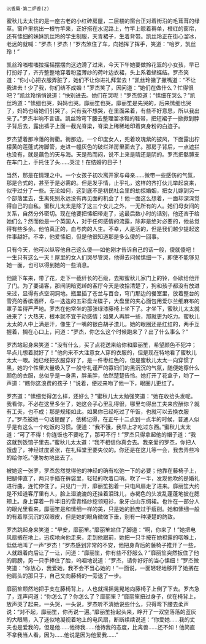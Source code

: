     沉香屑·第二炉香(2) 

   蜜秋儿太太住的是一座古老的小红砖房屋，二层楼的窗台正对着街沿的毛茸茸的绿草。窗户里挑出一根竹竿来，正好搭在水泥路上，竹竿上晾着褥单，橙红的窗帘，还有愫细的妹妹凯丝玲的学生制服，天青裙子，生着背带。凯丝玲正在街心溜冰，老远的就喊：“罗杰！罗杰！”罗杰煞住了车，向她挥了挥手，笑道：“哈罗，凯丝玲！”

   凯丝玲嗤啦嗤拉摇摇摆摆向这边滑了过来，今天下午她要做拎花篮的小女孩，早已打扮好了，齐齐整整地穿着粉蓝薄纱的荷叶边衣裙，头上系着蝴蝶结。罗杰笑道：“你小心把衣服弄脏了，她们不让你进礼拜堂去！”凯丝玲撇了撇嘴道：“不让我进去！少了我，你们结不成婚！”罗杰笑了，因问道：“她们在做什么？忙得很吧？”凯丝玲悄悄说道：“快别进去。她们在哭呢！”罗杰惊道：“愫细在哭么？”凯丝玲道：“愫细也哭，妈妈也哭。靡丽笙也哭。靡丽笙是先哭的，后来愫细也哭了，妈妈也给她们引哭了。只有我不想哭，在里面呆着，有些不好意思，所以我出来了。”罗杰半晌不言语。凯丝玲弯下腰去整理溜冰鞋的鞋带，把短裙子一掀掀到脖子背后去，露出裤子上面一截光脊梁，脊梁上稀稀地印着爽身粉的白迹子。

   罗杰望着那冷落的街衢。街那边，一个印度女人，兜着玫瑰紫的披风，下面露出柠檬黄的莲蓬式袴脚管，走进一幢灰色的破烂洋房里面去了。那房子背后，一点遮拦也没有，就是藕色的天与海。天是热而闷，说不上来是晴还是阴的。罗杰把骼膊支在车门上，手托住了头……哭泣！在结婚的日子！

   当然，那是在情理之中。一个女孩子初次离开家与母亲……微带一些感伤的气氛，那是合式的，甚至于是必需的。但是发乎情，止乎礼，这样的齐打伙儿举起哀来，似乎过分了一些。无论如何，这到底不是初民社会里的劫掠婚姻，把女儿嫁到另一个部落里去，生离死别永远没有再见面的机会了！他一面这么想着，一面却深深觉得自己的自私。蜜秋儿太太是除了这三个女儿之外，一无所有的人。她们母女间的关系，自然分外密切。现在他要把愫细带走了，这最后数小时的话别，他还吝于给她们么？然而他是一个英国人，对于任何感情的流露，除非是绝对必要的，他总觉得有些多余。他怕真正的，血与肉的人生。不幸，人是活的，但是我们越少提起这件事越好。不幸，他爱愫细，但是他很知道那是多么傻的一回事。

   只有今天，他可以纵容他自己这么傻──如他刚才告诉自己的话一般，傻就傻吧！一生只有这么一天！屋里的女人们哭尽管哭，他得去问候愫细一下，即使不能够见她一面，也可以得到她的一些消息。

   他跳下车来，带了花，走下一截纤长的石级，去揿蜜秋儿家门上的铃，仆欧给他开了门。为了要请客，那间阴暗宽绰的客厅今天是收拾清楚了，狗和孩子都没有放进来过，显得有点空洞洞地。瓶里插了苍兰与百合，穹门那边的餐室里，放着整台的雪亮的香槟酒杯，与一迭迭的五彩盘龙碟子，大盘里的夹心面包用爱尔兰细麻布的罩子盖得严严地。罗杰在他常坐的那张绿漆藤椅上坐下了。才坐下，蜜秋儿太太就进来了；大热天，根本就不宜于动感情；如果人再胖一些，那就更为吃力。蜜秋儿太太的人中上满是汗，像生了一嘴的银白胡子渣儿。她的眼圈还是红红的，两手互握着，搁在心口上，问道：“罗杰，你怎么这个时候跑来了？出了什么事么？”

   罗杰站起身来笑道：“没有什么，买了点花送来给你和靡丽笙，希望颜色不犯冲；早点儿想着就好了！”他向来不大注意女人穿的衣服的，但是现在特地看了蜜秋儿太太一眼。她已经把衣服穿好了，是一件枣红色的，但是蜜秋儿太太一向穿惯了黑，她的个性里大量吸入了一般守礼谨严的寡妇们的黑沉沉的气氛，随便她穿什么颜色的衣服，总似乎是一身黑，胖虽胖，依然楚楚告怜。她打开了花盒子，哟了一声道：“瞧你这浪费的孩子！”说着，便过来吻了他一下，眼圈儿更红了。

   罗杰道：“愫细觉得怎么样，还好么？”蜜秋儿太太勉强笑道：“她在收拾头发呢。我看你，不必在这里多坐了，她这会子心里乱得很，哪里匀得出工夫来应酬你？就有工夫，也不成；那是规矩如此。如果你已经吃过了午饭，也就可以去换衣服了。”罗杰被她一句话提醒了，依稀记得，在正午十二点到一点半的时候，普通人似乎是有这么一个吃饭的习惯。便道：“我不饿，我早上才吃过东西。”蜜秋儿太太道：“可了不得！你连饭也不要吃了，那可不行！”罗杰只得拿起他的帽子道：“我这就到饭馆子里去。”蜜秋儿太太道：“我不相信你真会去。我亲爱的罗杰，你把人饿虚了，神经过度紧张，在礼拜堂里要失仪的。你还是在这儿等一会，我去弄些冷的给你吃。”便匆匆地出去了。

   被她这一张罗，罗杰忽然觉得他的神经的确有松弛一下的必要；他靠在藤椅子上，把腿伸直了，两只手插在裤袋里，轻轻的吹着口哨。吹了一半，发现他吹的是婚礼进行曲，连忙停住了。只见门一开，靡丽笙抱着一只电风扇走了进来。靡丽笙大约是不知道客厅里有人，脸上湿漉漉的还挂着泪珠儿，赤褐色的头发乱蓬蓬地披在腮颊上。身上穿着一件半旧的雪青绉纱挖领短衫，象牙白山东绸裙。也许在一部分人的眼光里看来，靡丽笙是和愫细一样的美，只是她的脸庞过于瘦削。她和愫细一般的有着厚沉沉的双眼皮，但是她的眼角微微下垂，别有一种凄楚的韵致。

   罗杰跳起身来笑道：“早安，靡丽笙。”靡丽笙站住了脚道：“啊，你来了！”她把电风扇搁在地上，迅疾地向他走来，走到他跟前，她把一只手按在她袒露的咽喉上，低低地叫了一声“罗杰！”罗杰感到非常的不安，他把身背后的藤椅子推开了一些，人就跟着向后让了一让，问道：“靡丽笙，你有些不舒服么？”靡丽笙突然扳住了他的肩膀，另一只手捧住了脸，呜咽地说道：“罗杰，请你好好的当心愫细！”罗杰微笑道：“你放心，我爱她，我不会不当心她的！”一面说，一面轻轻地移开了她搁在他肩头的那只手，自己又向藤椅的一旁退了一步。

   靡丽笙颓然地把手支在藤椅背上，人也就摇摇晃晃地向藤椅子上倒了下去。罗杰急了，连声问道：“你怎么了？你怎么了？靡丽笙？”靡丽笙扭过身子，伏在椅背上，放声哭了起来，一头哭，一头说，罗杰听不清她说些什么，只得弯下腰去柔声说：“对不起，靡丽笙，你再说一遍。”靡丽笙抬起头来，睁开了一双空落落的蓝灰的大眼睛，入了迷似地凝视着地上的电风扇，断断续续说道：“你爱她……我的丈夫也是爱我的，但是他……他待我……他待我的态度，比禽兽……还不如！他简直不拿我当人看，因为……他说是因为他爱我……”

